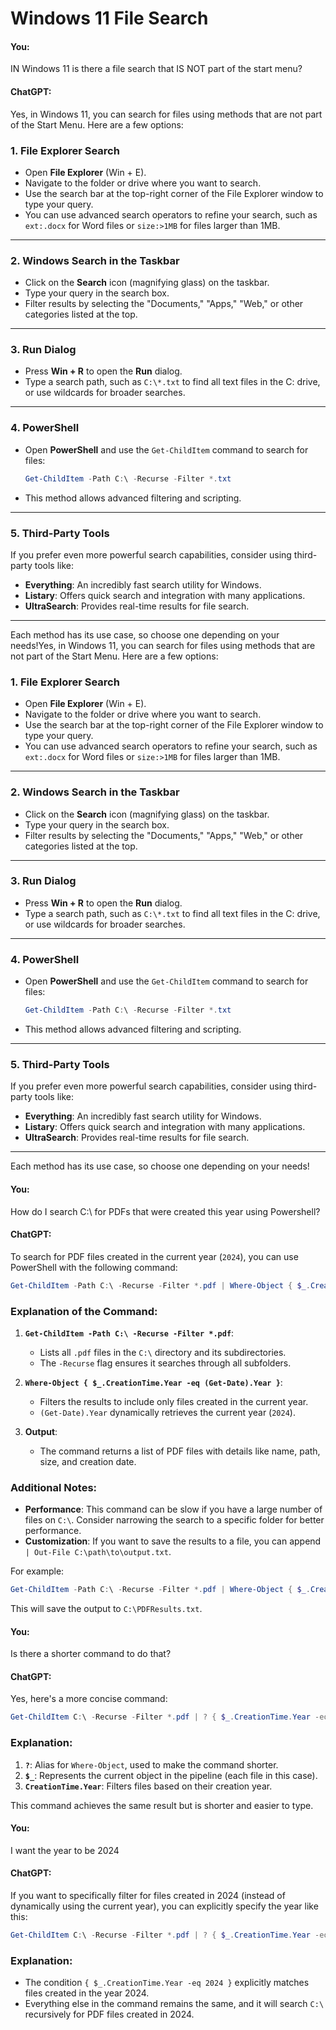 # Windows 11 File Search

#### You:
IN Windows 11 is there a file search that IS NOT part of the start menu?

#### ChatGPT:
Yes, in Windows 11, you can search for files using methods that are not part of the Start Menu. Here are a few options:

### 1. **File Explorer Search**

- Open **File Explorer** (Win + E).
- Navigate to the folder or drive where you want to search.
- Use the search bar at the top-right corner of the File Explorer window to type your query.
- You can use advanced search operators to refine your search, such as `ext:.docx` for Word files or `size:>1MB` for files larger than 1MB.

---

### 2. **Windows Search in the Taskbar**

- Click on the **Search** icon (magnifying glass) on the taskbar.
- Type your query in the search box.
- Filter results by selecting the "Documents," "Apps," "Web," or other categories listed at the top.

---

### 3. **Run Dialog**

- Press **Win + R** to open the **Run** dialog.
- Type a search path, such as `C:\*.txt` to find all text files in the C: drive, or use wildcards for broader searches.

---

### 4. **PowerShell**

- Open **PowerShell** and use the `Get-ChildItem` command to search for files:
  ```powershell
  Get-ChildItem -Path C:\ -Recurse -Filter *.txt
  ```
- This method allows advanced filtering and scripting.

---

### 5. **Third-Party Tools**

If you prefer even more powerful search capabilities, consider using third-party tools like:

- **Everything**: An incredibly fast search utility for Windows.
- **Listary**: Offers quick search and integration with many applications.
- **UltraSearch**: Provides real-time results for file search.

---

Each method has its use case, so choose one depending on your needs!Yes, in Windows 11, you can search for files using methods that are not part of the Start Menu. Here are a few options:

### 1. **File Explorer Search**

- Open **File Explorer** (Win + E).
- Navigate to the folder or drive where you want to search.
- Use the search bar at the top-right corner of the File Explorer window to type your query.
- You can use advanced search operators to refine your search, such as `ext:.docx` for Word files or `size:>1MB` for files larger than 1MB.

---

### 2. **Windows Search in the Taskbar**

- Click on the **Search** icon (magnifying glass) on the taskbar.
- Type your query in the search box.
- Filter results by selecting the "Documents," "Apps," "Web," or other categories listed at the top.

---

### 3. **Run Dialog**

- Press **Win + R** to open the **Run** dialog.
- Type a search path, such as `C:\*.txt` to find all text files in the C: drive, or use wildcards for broader searches.

---

### 4. **PowerShell**

- Open **PowerShell** and use the `Get-ChildItem` command to search for files:
  ```powershell
  Get-ChildItem -Path C:\ -Recurse -Filter *.txt
  ```
- This method allows advanced filtering and scripting.

---

### 5. **Third-Party Tools**

If you prefer even more powerful search capabilities, consider using third-party tools like:

- **Everything**: An incredibly fast search utility for Windows.
- **Listary**: Offers quick search and integration with many applications.
- **UltraSearch**: Provides real-time results for file search.

---

Each method has its use case, so choose one depending on your needs!


#### You:
How do I search C:\ for PDFs that were created this year using Powershell? 

#### ChatGPT:
To search for PDF files created in the current year (`2024`), you can use PowerShell with the following command:

```powershell
Get-ChildItem -Path C:\ -Recurse -Filter *.pdf | Where-Object { $_.CreationTime.Year -eq (Get-Date).Year }
```

### Explanation of the Command:

1. **`Get-ChildItem -Path C:\ -Recurse -Filter *.pdf`**:
   - Lists all `.pdf` files in the `C:\` directory and its subdirectories.
   - The `-Recurse` flag ensures it searches through all subfolders.

2. **`Where-Object { $_.CreationTime.Year -eq (Get-Date).Year }`**:
   - Filters the results to include only files created in the current year.
   - `(Get-Date).Year` dynamically retrieves the current year (`2024`).

3. **Output**:
   - The command returns a list of PDF files with details like name, path, size, and creation date.

### Additional Notes:

- **Performance**: This command can be slow if you have a large number of files on `C:\`. Consider narrowing the search to a specific folder for better performance.
- **Customization**: If you want to save the results to a file, you can append `| Out-File C:\path\to\output.txt`.

For example:

```powershell
Get-ChildItem -Path C:\ -Recurse -Filter *.pdf | Where-Object { $_.CreationTime.Year -eq (Get-Date).Year } | Out-File C:\PDFResults.txt
```

This will save the output to `C:\PDFResults.txt`.


#### You:
Is there a shorter command to do that? 

#### ChatGPT:
Yes, here's a more concise command:

```powershell
Get-ChildItem C:\ -Recurse -Filter *.pdf | ? { $_.CreationTime.Year -eq (Get-Date).Year }
```

### Explanation:

1. **`?`**: Alias for `Where-Object`, used to make the command shorter.
2. **`$_`**: Represents the current object in the pipeline (each file in this case).
3. **`CreationTime.Year`**: Filters files based on their creation year.

This command achieves the same result but is shorter and easier to type.


#### You:
I want the year to be 2024

#### ChatGPT:
If you want to specifically filter for files created in 2024 (instead of dynamically using the current year), you can explicitly specify the year like this:

```powershell
Get-ChildItem C:\ -Recurse -Filter *.pdf | ? { $_.CreationTime.Year -eq 2024 }
```

### Explanation:

- The condition `{ $_.CreationTime.Year -eq 2024 }` explicitly matches files created in the year 2024.
- Everything else in the command remains the same, and it will search `C:\` recursively for PDF files created in 2024.
